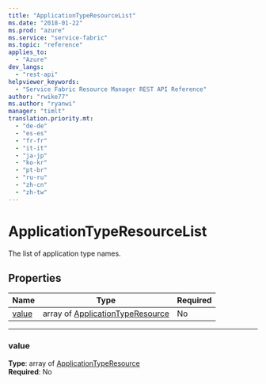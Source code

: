 ```yaml
---
title: "ApplicationTypeResourceList"
ms.date: "2018-01-22"
ms.prod: "azure"
ms.service: "service-fabric"
ms.topic: "reference"
applies_to: 
  - "Azure"
dev_langs: 
  - "rest-api"
helpviewer_keywords: 
  - "Service Fabric Resource Manager REST API Reference"
author: "rwike77"
ms.author: "ryanwi"
manager: "timlt"
translation.priority.mt: 
  - "de-de"
  - "es-es"
  - "fr-fr"
  - "it-it"
  - "ja-jp"
  - "ko-kr"
  - "pt-br"
  - "ru-ru"
  - "zh-cn"
  - "zh-tw"
---
```

# ApplicationTypeResourceList

The list of application type names.

## Properties
| Name | Type | Required |
| --- | --- | --- |
| [value](#value) | array of [ApplicationTypeResource](sfrp-2017-07-01-preview-model-applicationtyperesource.md) | No |

____
### value
__Type__: array of [ApplicationTypeResource](sfrp-2017-07-01-preview-model-applicationtyperesource.md) <br/>
__Required__: No<br/>
<br/>

